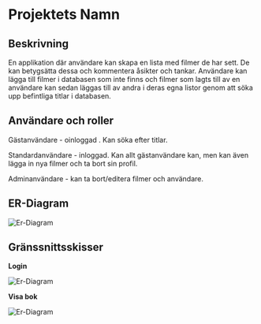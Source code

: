 # Projektets Namn

## Beskrivning

En applikation där användare kan skapa en lista med filmer de har sett. De kan betygsätta dessa och kommentera åsikter och tankar. Användare kan lägga till filmer i databasen som inte finns och filmer som lagts till av en användare kan sedan läggas till av andra i deras egna listor genom att söka upp befintliga titlar i databasen. 

## Användare och roller

Gästanvändare - oinloggad
. Kan söka efter titlar. 

Standardanvändare - inloggad. Kan allt gästanvändare kan, men kan även lägga in nya filmer och ta bort sin profil. 

Adminanvändare - kan ta bort/editera filmer och användare.

## ER-Diagram

![Er-Diagram](./er_diagram.png?raw=true "ER-diagram")

## Gränssnittsskisser

**Login**

![Er-Diagram](./ui_login.png?raw=true "ER-diagram")

**Visa bok**

![Er-Diagram](./ui_show_book.png?raw=true "ER-diagram")